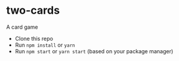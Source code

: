 # two-cards
A card game

*   Clone this repo
*   Run `npm install` or `yarn`
*   Run `npm start` or `yarn start` (based on your package manager)
